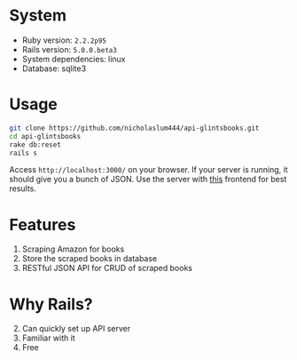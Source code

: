 # System
* Ruby version: `2.2.2p95`
* Rails version: `5.0.0.beta3`
* System dependencies: linux
* Database: sqlite3

# Usage
```bash
git clone https://github.com/nicholaslum444/api-glintsbooks.git
cd api-glintsbooks
rake db:reset
rails s
```
Access `http://localhost:3000/` on your browser. If your server is running, it should give you a bunch of JSON.
Use the server with [this](https://github.com/nicholaslum444/glintsbooks) frontend for best results.

# Features
1. Scraping Amazon for books
2. Store the scraped books in database
2. RESTful JSON API for CRUD of scraped books

# Why Rails?
2. Can quickly set up API server
1. Familiar with it
3. Free
